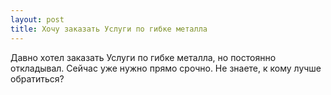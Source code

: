 ```yaml
---
layout: post 
title: Хочу заказать Услуги по гибке металла 
--- 
```

Давно хотел заказать Услуги по гибке металла, но постоянно откладывал. Сейчас уже нужно прямо срочно. Не знаете, к кому лучше обратиться?